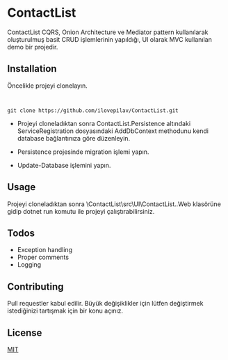 # ContactList

ContactList CQRS, Onion Architecture ve Mediator pattern kullanılarak oluşturulmuş basit CRUD işlemlerinin yapıldığı, UI olarak MVC kullanılan demo bir projedir.

## Installation

Öncelikle projeyi clonelayın.

```


git clone https://github.com/ilovepilav/ContactList.git

```

- Projeyi cloneladıktan sonra ContactList.Persistence altındaki ServiceRegistration dosyasındaki AddDbContext methodunu kendi database bağlantınıza göre düzenleyin.

- Persistence projesinde migration işlemi yapın.

- Update-Database işlemini yapın.

## Usage

Projeyi cloneladıktan sonra \ContactList\src\UI\ContactList..Web klasörüne gidip dotnet run komutu ile projeyi çalıştırabilirsiniz.

## Todos

- Exception handling
- Proper comments
- Logging

## Contributing

Pull requestler kabul edilir. Büyük değişiklikler için lütfen değiştirmek istediğinizi tartışmak için bir konu açınız.

## License

[MIT](https://choosealicense.com/licenses/mit/)
